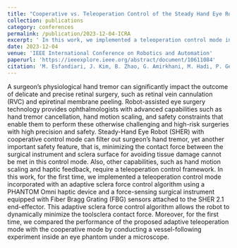```yaml
---
title: "Cooperative vs. Teleoperation Control of the Steady Hand Eye Robot with Adaptive Sclera Force Control: A Comparative Study"
collection: publications
category: conferences
permalink: /publication/2023-12-04-ICRA
excerpt: ' In this work, we implemented a teleoperation control mode incorporated with an adaptive sclera force control algorithm using a PHANTOM Omni haptic device and a force-sensing surgical instrument equipped with Fiber Bragg Grating (FBG) sensors attached to the Steady-Hand Eye Robot (SHER) end-effector.'
date: 2023-12-04
venue: 'IEEE International Conference on Robotics and Automation'
paperurl: 'https://ieeexplore.ieee.org/abstract/document/10611084'
citation: 'M. Esfandiari, J. Kim, B. Zhao, G. Amirkhani, M. Hadi, P. Gehlbach, R. Taylor, I. Iordachita. (2023). &quot;Cooperative vs. Teleoperation Control of the Steady Hand Eye Robot with Adaptive Sclera Force Control: A Comparative Study.&quot; <i>IEEE International Conference on Robotics and Automation</i>'
---
```


A surgeon’s physiological hand tremor can significantly impact the outcome of delicate and precise retinal surgery, such as retinal vein cannulation (RVC) and epiretinal membrane peeling. Robot-assisted eye surgery technology provides ophthalmologists with advanced capabilities such as hand tremor cancellation, hand motion scaling, and safety constraints that enable them to perform these otherwise challenging and high-risk surgeries with high precision and safety. Steady-Hand Eye Robot (SHER) with cooperative control mode can filter out surgeon’s hand tremor, yet another important safety feature, that is, minimizing the contact force between the surgical instrument and sclera surface for avoiding tissue damage cannot be met in this control mode. Also, other capabilities, such as hand motion scaling and haptic feedback, require a teleoperation control framework. In this work, for the first time, we implemented a teleoperation control mode incorporated with an adaptive sclera force control algorithm using a PHANTOM Omni haptic device and a force-sensing surgical instrument equipped with Fiber Bragg Grating (FBG) sensors attached to the SHER 2.1 end-effector. This adaptive sclera force control algorithm allows the robot to dynamically minimize the toolsclera contact force. Moreover, for the first time, we compared the performance of the proposed adaptive teleoperation mode with the cooperative mode by conducting a vessel-following experiment inside an eye phantom under a microscope.